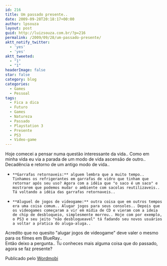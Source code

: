```yaml
---
id: 216
title: Um passado presente..
date: 2009-09-28T20:18:17+00:00
author: lpsouza
layout: post
guid: http://luizsouza.com.br/?p=216
permalink: /2009/09/28/um-passado-presente/
aktt_notify_twitter:
  - 'yes'
  - 'yes'
aktt_tweeted:
  - "1"
  - "1"
headerImage: false
star: false
category: blog
categories:
  - Games
  - Pessoal
tags:
  - Fica a dica
  - Futuro
  - Games
  - Natureza
  - Passado
  - Playstation 3
  - Presente
  - PS3
  - Video-game
---
```

Hoje comecei a pensar numa questão interessante da vida.. Como em minha vida eu via a parada de um modo de vida ascensão de outro.. Decadência e retorno de um antigo modo de vida.. 

</p> 

  *     **Garrafas retornaveis:** alguem lembra que a muito tempo.. Tinhamos os refrigerantes em garrafas de vidro que tinham que retornar após seu uso? Agora com a idéia que "o saco é um saco" e mostrarem que podemos mudar o ambiente com sacolas reutilizaveis.. Tá voltando a idéia das garrafas retornaveis.. 


  *     **Aluguel de jogos de videogame:** outra coisa que em outros tempos era uma coisa comum.. Alugar jogos para seus consoles.. Depois que os videogames começaram a vir em midia de CD e vieram com a ideia de chip de desbloqueio, simplesmente morreu.. Hoje com por exemplo, o PS3 e seu jeito "não desbloqueavel" tá fadando seu novos usuários a voltar a pratica do aluga-aluga.. 
</ul> 

Acredito que no quesito "alugar jogos de videogame" deve valer o mesmo para os filmes em BlueRay..    
Então deixo a pergunta.. Tu conheces mais alguma coisa que do passado, agora se faz presente? 

Publicado pelo [Wordmobi](http://wordmobi.googlecode.com)